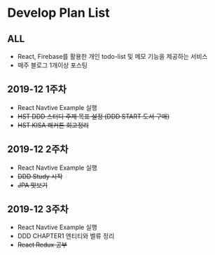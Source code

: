 # Develop Plan List

## ALL
- React, Firebase를 활용한 개인 todo-list 및 메모 기능을 제공하는 서비스
- 매주 블로그 1개이상 포스팅

## 2019-12 1주차
- React Navtive Example 실행
- ~~HST DDD 스터디 주제 목표 설정 (DDD START 도서 구매)~~
- ~~HST KISA 해커톤 회고정리~~

## 2019-12 2주차
- React Navtive Example 실행
- ~~DDD Study 시작~~
- ~~JPA 맛보기~~

## 2019-12 3주차
- React Navtive Example 실행
- DDD CHAPTER1 엔티티와 벨류 정리
- ~~React Redux 공부~~
